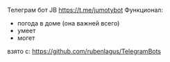 Телеграм бот JB https://t.me/jumotybot 
Функционал:
- погода в доме (она важней всего) 
- умеет
- могет

взято с: https://github.com/rubenlagus/TelegramBots

